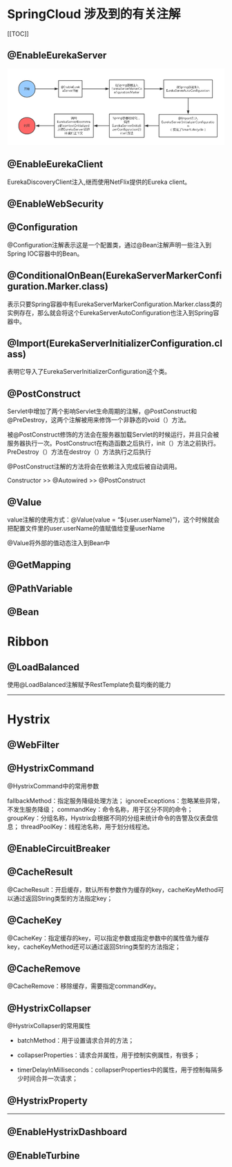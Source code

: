 # SpringCloud 涉及到的有关注解

[[TOC]]

## @EnableEurekaServer

![注解方式启动EurekaServer](../img/@EurekaServerServer.png "注解方式启动EurekaServer")

## @EnableEurekaClient

EurekaDiscoveryClient注入,继而使用NetFlix提供的Eureka client。


## @EnableWebSecurity

## @Configuration

@Configuration注解表示这是一个配置类，通过@Bean注解声明一些注入到Spring IOC容器中的Bean。

## @ConditionalOnBean(EurekaServerMarkerConfiguration.Marker.class)

表示只要Spring容器中有EurekaServerMarkerConfiguration.Marker.class类的实例存在，那么就会将这个EurekaServerAutoConfiguration也注入到Spring容器中。

## @Import(EurekaServerInitializerConfiguration.class)

表明它导入了EurekaServerInitializerConfiguration这个类。

## @PostConstruct
 
Servlet中增加了两个影响Servlet生命周期的注解，@PostConstruct和@PreDestroy，这两个注解被用来修饰一个非静态的void（）方法。

被@PostConstruct修饰的方法会在服务器加载Servlet的时候运行，并且只会被服务器执行一次。PostConstruct在构造函数之后执行，init（）方法之前执行。PreDestroy（）方法在destroy（）方法执行之后执行

@PostConstruct注解的方法将会在依赖注入完成后被自动调用。

Constructor >> @Autowired >> @PostConstruct

## @Value 

value注解的使用方式：@Value(value = “${user.userName}”)，这个时候就会把配置文件里的user.userName的值赋值给变量userName 

@Value将外部的值动态注入到Bean中

## @GetMapping

## @PathVariable

## @Bean

# Ribbon

## @LoadBalanced

使用@LoadBalanced注解赋予RestTemplate负载均衡的能力

---

# Hystrix

## @WebFilter

## @HystrixCommand

@HystrixCommand中的常用参数

fallbackMethod：指定服务降级处理方法；
ignoreExceptions：忽略某些异常，不发生服务降级；
commandKey：命令名称，用于区分不同的命令；
groupKey：分组名称，Hystrix会根据不同的分组来统计命令的告警及仪表盘信息；
threadPoolKey：线程池名称，用于划分线程池。

## @EnableCircuitBreaker

## @CacheResult

@CacheResult：开启缓存，默认所有参数作为缓存的key，cacheKeyMethod可以通过返回String类型的方法指定key；

## @CacheKey

@CacheKey：指定缓存的key，可以指定参数或指定参数中的属性值为缓存key，cacheKeyMethod还可以通过返回String类型的方法指定；

## @CacheRemove

@CacheRemove：移除缓存，需要指定commandKey。

## @HystrixCollapser

@HystrixCollapser的常用属性

- batchMethod：用于设置请求合并的方法；

- collapserProperties：请求合并属性，用于控制实例属性，有很多；

- timerDelayInMilliseconds：collapserProperties中的属性，用于控制每隔多少时间合并一次请求；

## @HystrixProperty

---

## @EnableHystrixDashboard

## @EnableTurbine





